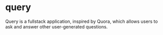# query

Query is a fullstack application, inspired by Quora, which allows users to ask and answer other user-generated questions.  
